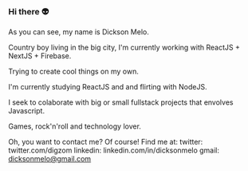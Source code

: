 ### Hi there :alien:

As you can see, my name is Dickson Melo.

Country boy living in the big city, I'm currently working with ReactJS + NextJS + Firebase. 

Trying to create cool things on my own.

I'm currently studying ReactJS and and flirting with NodeJS.

I seek to colaborate with big or small fullstack projects that envolves Javascript.

Games, rock'n'roll and technology lover.

Oh, you want to contact me? Of course! Find me at:
twitter: twitter.com/digzom
linkedin: linkedin.com/in/dicksonmelo
gmail: dicksonmelo@gmail.com
